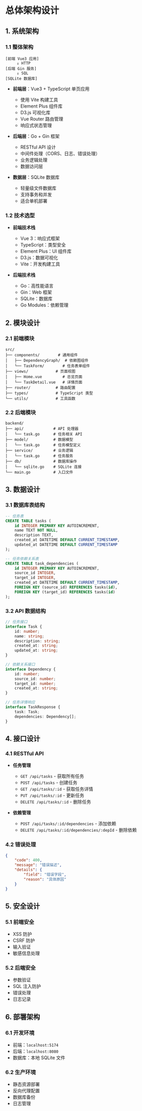 # 总体架构设计

## 1. 系统架构

### 1.1 整体架构
```
[前端 Vue3 应用]
     ↓ HTTP
[后端 Gin 服务]
     ↓ SQL
[SQLite 数据库]
```

- **前端层**：Vue3 + TypeScript 单页应用
  - 使用 Vite 构建工具
  - Element Plus 组件库
  - D3.js 可视化库
  - Vue Router 路由管理
  - 响应式状态管理

- **后端层**：Go + Gin 框架
  - RESTful API 设计
  - 中间件处理（CORS、日志、错误处理）
  - 业务逻辑处理
  - 数据访问层

- **数据层**：SQLite 数据库
  - 轻量级文件数据库
  - 支持事务和并发
  - 适合单机部署

### 1.2 技术选型
- **前端技术栈**
  - Vue 3：响应式框架
  - TypeScript：类型安全
  - Element Plus：UI 组件库
  - D3.js：数据可视化
  - Vite：开发构建工具

- **后端技术栈**
  - Go：高性能语言
  - Gin：Web 框架
  - SQLite：数据库
  - Go Modules：依赖管理

## 2. 模块设计

### 2.1 前端模块
```
src/
├── components/        # 通用组件
│   ├── DependencyGraph/  # 依赖图组件
│   └── TaskForm/        # 任务表单组件
├── views/            # 页面视图
│   ├── Home.vue         # 总览页面
│   └── TaskDetail.vue   # 详情页面
├── router/           # 路由配置
├── types/            # TypeScript 类型
└── utils/            # 工具函数
```

### 2.2 后端模块
```
backend/
├── api/             # API 处理器
│   └── task.go      # 任务相关 API
├── model/           # 数据模型
│   └── task.go      # 任务模型定义
├── service/         # 业务逻辑
│   └── task.go      # 任务服务
├── db/              # 数据库操作
│   └── sqlite.go    # SQLite 连接
└── main.go          # 入口文件
```

## 3. 数据设计

### 3.1 数据库表结构
```sql
-- 任务表
CREATE TABLE tasks (
    id INTEGER PRIMARY KEY AUTOINCREMENT,
    name TEXT NOT NULL,
    description TEXT,
    created_at DATETIME DEFAULT CURRENT_TIMESTAMP,
    updated_at DATETIME DEFAULT CURRENT_TIMESTAMP
);

-- 任务依赖关系表
CREATE TABLE task_dependencies (
    id INTEGER PRIMARY KEY AUTOINCREMENT,
    source_id INTEGER,
    target_id INTEGER,
    created_at DATETIME DEFAULT CURRENT_TIMESTAMP,
    FOREIGN KEY (source_id) REFERENCES tasks(id),
    FOREIGN KEY (target_id) REFERENCES tasks(id)
);
```

### 3.2 API 数据结构
```typescript
// 任务接口
interface Task {
    id: number;
    name: string;
    description: string;
    created_at: string;
    updated_at: string;
}

// 依赖关系接口
interface Dependency {
    id: number;
    source_id: number;
    target_id: number;
    created_at: string;
}

// 任务详情响应
interface TaskResponse {
    task: Task;
    dependencies: Dependency[];
}
```

## 4. 接口设计

### 4.1 RESTful API
- **任务管理**
  - `GET /api/tasks` - 获取所有任务
  - `POST /api/tasks` - 创建任务
  - `GET /api/tasks/:id` - 获取任务详情
  - `PUT /api/tasks/:id` - 更新任务
  - `DELETE /api/tasks/:id` - 删除任务

- **依赖管理**
  - `POST /api/tasks/:id/dependencies` - 添加依赖
  - `DELETE /api/tasks/:id/dependencies/:depId` - 删除依赖

### 4.2 错误处理
```json
{
    "code": 400,
    "message": "错误描述",
    "details": {
        "field": "错误字段",
        "reason": "具体原因"
    }
}
```

## 5. 安全设计

### 5.1 前端安全
- XSS 防护
- CSRF 防护
- 输入验证
- 敏感信息处理

### 5.2 后端安全
- 参数验证
- SQL 注入防护
- 错误处理
- 日志记录

## 6. 部署架构

### 6.1 开发环境
- 前端：`localhost:5174`
- 后端：`localhost:8080`
- 数据库：本地 SQLite 文件

### 6.2 生产环境
- 静态资源部署
- 反向代理配置
- 数据库备份
- 日志管理 